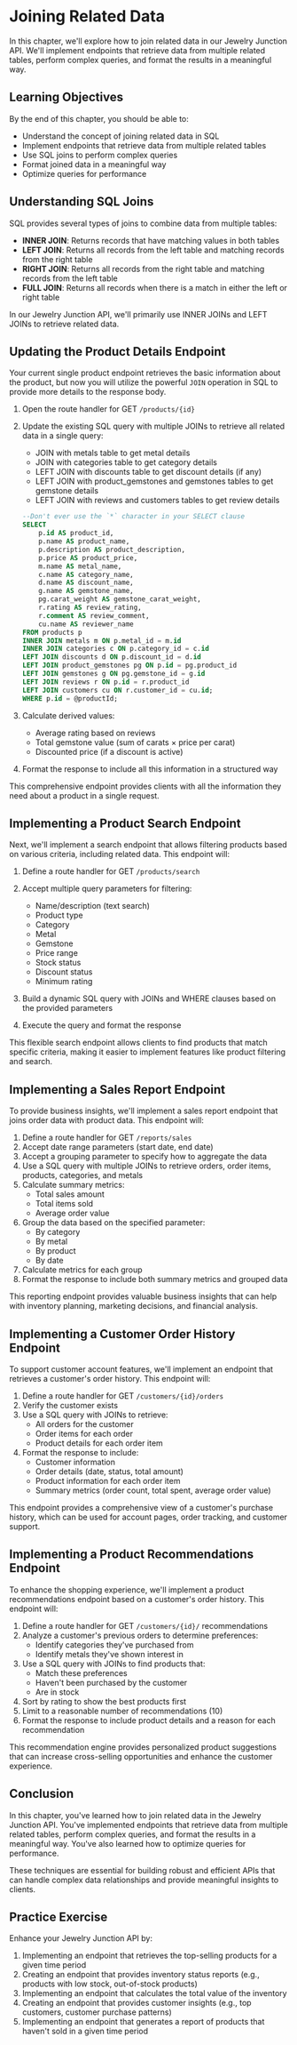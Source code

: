 # Joining Related Data

In this chapter, we'll explore how to join related data in our Jewelry Junction API. We'll implement endpoints that retrieve data from multiple related tables, perform complex queries, and format the results in a meaningful way.

## Learning Objectives

By the end of this chapter, you should be able to:
- Understand the concept of joining related data in SQL
- Implement endpoints that retrieve data from multiple related tables
- Use SQL joins to perform complex queries
- Format joined data in a meaningful way
- Optimize queries for performance

## Understanding SQL Joins

SQL provides several types of joins to combine data from multiple tables:
- **INNER JOIN**: Returns records that have matching values in both tables
- **LEFT JOIN**: Returns all records from the left table and matching records from the right table
- **RIGHT JOIN**: Returns all records from the right table and matching records from the left table
- **FULL JOIN**: Returns all records when there is a match in either the left or right table

In our Jewelry Junction API, we'll primarily use INNER JOINs and LEFT JOINs to retrieve related data.

## Updating the Product Details Endpoint

Your current single product endpoint retrieves the basic information about the product, but now you will utilize the powerful `JOIN` operation in SQL to provide more details to the response body.

1. Open the route handler for GET `/products/{id}`
2. Update the existing SQL query with multiple JOINs to retrieve all related data in a single query:
   - JOIN with metals table to get metal details
   - JOIN with categories table to get category details
   - LEFT JOIN with discounts table to get discount details (if any)
   - LEFT JOIN with product_gemstones and gemstones tables to get gemstone details
   - LEFT JOIN with reviews and customers tables to get review details
   ```sql
   --Don't ever use the `*` character in your SELECT clause
   SELECT
       p.id AS product_id,
       p.name AS product_name,
       p.description AS product_description,
       p.price AS product_price,
       m.name AS metal_name,
       c.name AS category_name,
       d.name AS discount_name,
       g.name AS gemstone_name,
       pg.carat_weight AS gemstone_carat_weight,
       r.rating AS review_rating,
       r.comment AS review_comment,
       cu.name AS reviewer_name
   FROM products p
   INNER JOIN metals m ON p.metal_id = m.id
   INNER JOIN categories c ON p.category_id = c.id
   LEFT JOIN discounts d ON p.discount_id = d.id
   LEFT JOIN product_gemstones pg ON p.id = pg.product_id
   LEFT JOIN gemstones g ON pg.gemstone_id = g.id
   LEFT JOIN reviews r ON p.id = r.product_id
   LEFT JOIN customers cu ON r.customer_id = cu.id;
   WHERE p.id = @productId;
   ```

3. Calculate derived values:
   - Average rating based on reviews
   - Total gemstone value (sum of carats × price per carat)
   - Discounted price (if a discount is active)

4. Format the response to include all this information in a structured way

This comprehensive endpoint provides clients with all the information they need about a product in a single request.

## Implementing a Product Search Endpoint

Next, we'll implement a search endpoint that allows filtering products based on various criteria, including related data. This endpoint will:

1. Define a route handler for GET `/products/search`
2. Accept multiple query parameters for filtering:
   - Name/description (text search)
   - Product type
   - Category
   - Metal
   - Gemstone
   - Price range
   - Stock status
   - Discount status
   - Minimum rating

3. Build a dynamic SQL query with JOINs and WHERE clauses based on the provided parameters
4. Execute the query and format the response

This flexible search endpoint allows clients to find products that match specific criteria, making it easier to implement features like product filtering and search.

## Implementing a Sales Report Endpoint

To provide business insights, we'll implement a sales report endpoint that joins order data with product data. This endpoint will:

1. Define a route handler for GET `/reports/sales`
2. Accept date range parameters (start date, end date)
3. Accept a grouping parameter to specify how to aggregate the data
4. Use a SQL query with multiple JOINs to retrieve orders, order items, products, categories, and metals
5. Calculate summary metrics:
   - Total sales amount
   - Total items sold
   - Average order value
6. Group the data based on the specified parameter:
   - By category
   - By metal
   - By product
   - By date
7. Calculate metrics for each group
8. Format the response to include both summary metrics and grouped data

This reporting endpoint provides valuable business insights that can help with inventory planning, marketing decisions, and financial analysis.

## Implementing a Customer Order History Endpoint

To support customer account features, we'll implement an endpoint that retrieves a customer's order history. This endpoint will:

1. Define a route handler for GET `/customers/{id}/orders`
2. Verify the customer exists
3. Use a SQL query with JOINs to retrieve:
   - All orders for the customer
   - Order items for each order
   - Product details for each order item
4. Format the response to include:
   - Customer information
   - Order details (date, status, total amount)
   - Product information for each order item
   - Summary metrics (order count, total spent, average order value)

This endpoint provides a comprehensive view of a customer's purchase history, which can be used for account pages, order tracking, and customer support.

## Implementing a Product Recommendations Endpoint

To enhance the shopping experience, we'll implement a product recommendations endpoint based on a customer's order history. This endpoint will:

1. Define a route handler for GET `/customers/{id}/` recommendations
2. Analyze a customer's previous orders to determine preferences:
   - Identify categories they've purchased from
   - Identify metals they've shown interest in
3. Use a SQL query with JOINs to find products that:
   - Match these preferences
   - Haven't been purchased by the customer
   - Are in stock
4. Sort by rating to show the best products first
5. Limit to a reasonable number of recommendations (10)
6. Format the response to include product details and a reason for each recommendation

This recommendation engine provides personalized product suggestions that can increase cross-selling opportunities and enhance the customer experience.

## Conclusion

In this chapter, you've learned how to join related data in the Jewelry Junction API. You've implemented endpoints that retrieve data from multiple related tables, perform complex queries, and format the results in a meaningful way. You've also learned how to optimize queries for performance.

These techniques are essential for building robust and efficient APIs that can handle complex data relationships and provide meaningful insights to clients.

## Practice Exercise

Enhance your Jewelry Junction API by:
1. Implementing an endpoint that retrieves the top-selling products for a given time period
2. Creating an endpoint that provides inventory status reports (e.g., products with low stock, out-of-stock products)
3. Implementing an endpoint that calculates the total value of the inventory
4. Creating an endpoint that provides customer insights (e.g., top customers, customer purchase patterns)
5. Implementing an endpoint that generates a report of products that haven't sold in a given time period